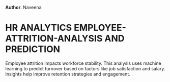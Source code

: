 **Author**: Naveena  

# HR ANALYTICS EMPLOYEE-ATTRITION-ANALYSIS AND PREDICTION
Employee attrition impacts workforce stability. This analysis uses machine learning to predict turnover based on factors like job satisfaction and salary. Insights help improve retention strategies and engagement.
